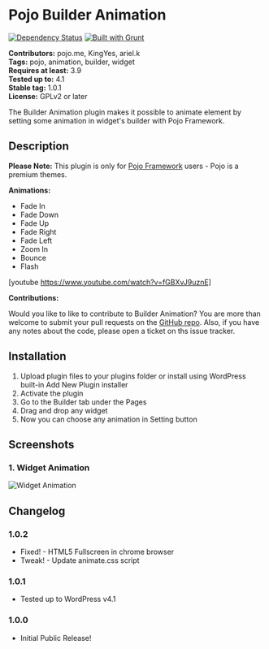 # Pojo Builder Animation #
[![Dependency Status](https://david-dm.org/pojome/pojo-builder-animation/dev-status.svg)](https://david-dm.org/pojome/pojo-builder-animation#info=devDependencies) [![Built with Grunt](https://cdn.gruntjs.com/builtwith.png)](http://gruntjs.com/)

**Contributors:** pojo.me, KingYes, ariel.k  
**Tags:** pojo, animation, builder, widget  
**Requires at least:** 3.9  
**Tested up to:** 4.1  
**Stable tag:** 1.0.1  
**License:** GPLv2 or later  

The Builder Animation plugin makes it possible to animate element by setting some animation in widget's builder with Pojo Framework.

## Description ##

**Please Note:** This plugin is only for [Pojo Framework](http://pojo.me/?utm_source=wp-repo&utm_medium=link&utm_campaign=builder-animation) users - Pojo is a premium themes.  

<strong>Animations:</strong>

* Fade In
* Fade Down
* Fade Up
* Fade Right
* Fade Left
* Zoom In
* Bounce
* Flash

[youtube https://www.youtube.com/watch?v=fGBXvJ9uznE]

<strong>Contributions:</strong><br />

Would you like to like to contribute to Builder Animation? You are more than welcome to submit your pull requests on the [GitHub repo](https://github.com/pojome/pojo-builder-animation). Also, if you have any notes about the code, please open a ticket on ths issue tracker.

## Installation ##

1. Upload plugin files to your plugins folder or install using WordPress built-in Add New Plugin installer
1. Activate the plugin
1. Go to the Builder tab under the Pages
1. Drag and drop any widget
1. Now you can choose any animation in Setting button

## Screenshots ##

### 1. Widget Animation ###
![Widget Animation](http://s.wordpress.org/extend/plugins/pojo-builder-animation/screenshot-1.png)


## Changelog ##

### 1.0.2 ###
* Fixed! - HTML5 Fullscreen in chrome browser
* Tweak! - Update animate.css script

### 1.0.1 ###
* Tested up to WordPress v4.1

### 1.0.0 ###
* Initial Public Release!

